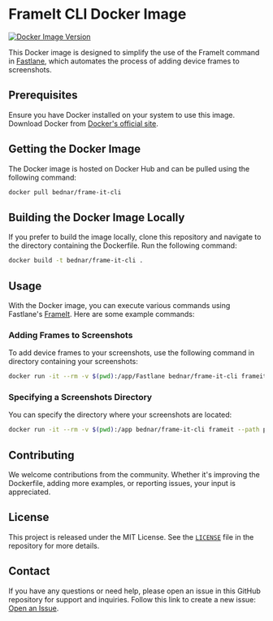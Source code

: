 
# FrameIt CLI Docker Image

[![Docker Image Version](https://img.shields.io/docker/v/bednar/frame-it-cli)](https://hub.docker.com/r/bednar/frame-it-cli)

This Docker image is designed to simplify the use of the FrameIt command in [Fastlane](https://fastlane.tools), which automates the process of adding device frames to screenshots.

## Prerequisites

Ensure you have Docker installed on your system to use this image. Download Docker from [Docker's official site](https://www.docker.com/get-started).

## Getting the Docker Image

The Docker image is hosted on Docker Hub and can be pulled using the following command:

```bash
docker pull bednar/frame-it-cli
```

## Building the Docker Image Locally

If you prefer to build the image locally, clone this repository and navigate to the directory containing the Dockerfile. Run the following command:

```bash
docker build -t bednar/frame-it-cli .
```

## Usage

With the Docker image, you can execute various commands using Fastlane's [FrameIt](https://docs.fastlane.tools/actions/frameit/#frameit). Here are some example commands:

### Adding Frames to Screenshots

To add device frames to your screenshots, use the following command in directory containing your screenshots:

```bash
docker run -it --rm -v $(pwd):/app/Fastlane bednar/frame-it-cli frameit
```

### Specifying a Screenshots Directory

You can specify the directory where your screenshots are located:

```bash
docker run -it --rm -v $(pwd):/app bednar/frame-it-cli frameit --path path/to/your/screenshots
```

## Contributing

We welcome contributions from the community. Whether it's improving the Dockerfile, adding more examples, or reporting issues, your input is appreciated.

## License

This project is released under the MIT License. See the [`LICENSE`](https://github.com/bednar/frame-it-cli/blob/main/LICENSE) file in the repository for more details.

## Contact

If you have any questions or need help, please open an issue in this GitHub repository for support and inquiries. Follow this link to create a new issue: [Open an Issue](https://github.com/bednar/frame-it-cli/issues/new).
